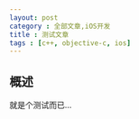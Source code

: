 ```yaml
---
layout: post
category : 全部文章,iOS开发
title : 测试文章
tags : [c++, objective-c, ios]
---
```



## 概述

就是个测试而已...
